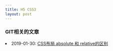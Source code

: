 ```yaml
---
title: H5 CSS3
layout: post
---
```


### GIT相关的文章

<li>2019-01-30: <a href="/2019/01/30/css-position.html">CSS布局 absolute 和 relative的区别</a></li>

